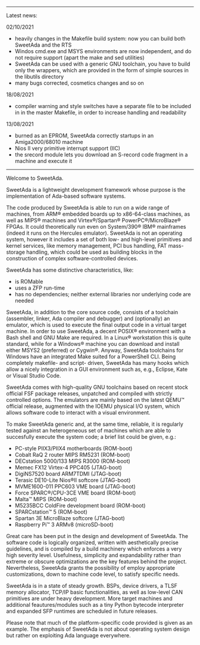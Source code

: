 
--------------------------------------------------------------------------------

Latest news:

02/10/2021
- heavily changes in the Makefile build system: now you can build both SweetAda
  and the RTS
- Windos cmd.exe and MSYS environments are now independent, and do not require
  support (apart the make and sed utilities)
- SweetAda can be used with a generic GNU toolchain, you have to build only
  the wrappers, which are provided in the form of simple sources in the libutils
  directory
- many bugs corrected, cosmetics changes and so on

18/08/2021
- compiler warning and style switches have a separate file to be included in
  in the master Makefile, in order to increase handling and readability

13/08/2021
- burned as an EPROM, SweetAda correctly startups in an Amiga2000/68010 machine
- Nios II very primitive interrupt support (IIC)
- the srecord module lets you download an S-record code fragment in a machine
  and execute it

--------------------------------------------------------------------------------

Welcome to SweetAda.

SweetAda is a lightweight development framework whose purpose is the
implementation of Ada-based software systems.

The code produced by SweetAda is able to run on a wide range of machines, from
ARM&reg; embedded boards up to x86-64-class machines, as well as MIPS&reg; machines
and Virtex&reg;/Spartan&reg; PowerPC&reg;/MicroBlaze&reg; FPGAs. It could theoretically
run even on System/390&reg; IBM&reg; mainframes (indeed it runs on the Hercules
emulator). SweetAda is not an operating system, however it includes a set of both low-
and high-level primitives and kernel services, like memory management, PCI bus handling,
FAT mass-storage handling, which could be used as building blocks in the construction of
complex software-controlled devices.

SweetAda has some distinctive characteristics, like:
- is ROMable
- uses a ZFP run-time
- has no dependencies; neither external libraries nor underlying code are needed

SweetAda, in addition to the core source code, consists of a toolchain
(assembler, linker, Ada compiler and debugger) and (optionally) an emulator,
which is used to execute the final output code in a virtual target machine.
In order to use SweetAda, a decent POSIX&reg; environment with a Bash shell
and GNU Make are required. In a Linux&reg; workstation this is quite standard,
while for a Windows&#174; machine you can download and install either MSYS2
(preferred) or Cygwin&reg;. Anyway, SweetAda toolchains for Windows have an
integrated Make suited for a PowerShell CLI. Being completely makefile- and
script- driven, SweetAda has many hooks which allow a nicely integration in a
GUI environment such as, e.g., Eclipse, Kate or Visual Studio Code.

SweetAda comes with high-quality GNU toolchains based on recent stock official
FSF package releases, unpatched and compiled with strictly controlled options. The
emulators are mainly based on the latest QEMU&trade; official release, augmented with
the IOEMU physical I/O system, which allows software code to interact with a visual
environment.

To make SweetAda generic and, at the same time, reliable, it is regularly
tested against an heterogeneous set of machines which are able to succesfully
execute the system code; a brief list could be given, e.g.:<br/>
- PC-style PIIX3/PIIX4 motherboards (ROM-boot)<br/>
- Cobalt RaQ 2 router MIPS RM5231 (ROM-boot)<br/>
- DECstation 5000/133 MIPS R3000 (ROM-boot)<br/>
- Memec FX12 Virtex-4 PPC405 (JTAG-boot)<br/>
- DigiNS7520 board ARM7TDMI (JTAG-boot)<br/>
- Terasic DE10-Lite Nios&reg;II softcore (JTAG-boot)<br/>
- MVME1600-011 PPC603 VME board (JTAG-boot)<br/>
- Force SPARC&reg;/CPU-3CE VME board (ROM-boot)<br/>
- Malta&trade; MIPS (ROM-boot)<br/>
- M5235BCC ColdFire development board (ROM-boot)<br/>
- SPARCstation&trade; 5 (ROM-boot)<br/>
- Spartan 3E MicroBlaze softcore (JTAG-boot)<br/>
- Raspberry Pi&trade; 3 ARMv8 (microSD-boot)<br/>

Great care has been put in the design and development of SweetAda.
The software code is logically organized, written with aesthetically precise
guidelines, and is compiled by a build machinery which enforces a very high
severity level. Usefulness, simplicity and expandability rather than extreme
or obscure optimizations are the key features behind the project. Nevertheless,
SweetAda grants the possibility of employ appropriate customizations, down to
machine code level, to satisfy specific needs.

SweetAda is in a state of steady growth. BSPs, device drivers, a TLSF memory
allocator, TCP/IP basic functionalities, as well as low-level CAN primitives
are under heavy development. More target machines and additional feautures/modules
such as a tiny Python bytecode interpreter and expanded SFP runtimes are scheduled
in future releases.

Please note that much of the platform-specific code provided is given as an
example. The emphasis of SweetAda is not about operating system design but
rather on exploiting Ada language everywhere.

